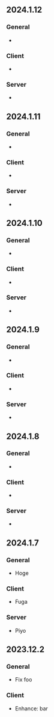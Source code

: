 ## 2024.1.12

### General
-

### Client
-

### Server
-


## 2024.1.11

### General
-

### Client
-

### Server
-


## 2024.1.10
### General
-
### Client
-
### Server
-

## 2024.1.9

### General
-

### Client
-

### Server
-


## 2024.1.8

### General
-

### Client
-

### Server
-


## 2024.1.7
### General
- Hoge

### Client
- Fuga

### Server
- Piyo

## 2023.12.2

### General
- Fix foo

### Client
- Enhance: bar
